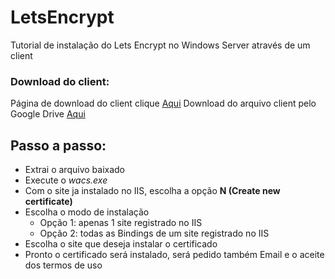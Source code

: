 # LetsEncrypt
Tutorial de instalação do Lets Encrypt no Windows Server através de um client

### Download do client: <br>
Página de download do client clique [Aqui](https://github.com/PKISharp/win-acme)
Download do arquivo client pelo Google Drive [Aqui](https://drive.google.com/open?id=1VDl5sz19TMOEG6pcItU92e0ozBVrn0kn)
<br>

## Passo a passo:

* Extrai o arquivo baixado
* Execute o *wacs.exe*
* Com o site ja instalado no IIS, escolha a opção **N (Create new certificate)**
* Escolha o modo de instalação
  - Opção 1: apenas 1 site registrado no IIS
  - Opção 2: todas as Bindings de um site registrado no IIS
* Escolha o site que deseja instalar o certificado 
* Pronto o certificado será instalado, será pedido também Email e o aceite dos termos de uso

